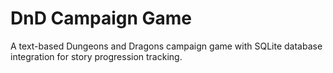 # DnD Campaign Game
A text-based Dungeons and Dragons campaign game with SQLite database integration for story progression tracking.
